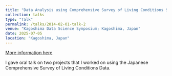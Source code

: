 ```yaml
---
title: "Data Analysis using Comprehensive Survey of Living Conditions Survey, Japan"
collection: talks
type: "Talk"
permalink: /talks/2014-02-01-talk-2
venue: "Kagoshima Data Science Symposium; Kagoshima, Japan"
date: 2025-07-05
location: "Kagoshima, Japan"
---
```


[More information here](http://kdss.org/?page_id=167)

I gave oral talk on two projects that I worked on using the Japanese Comprehensive Survey of Living Conditions Data. 

